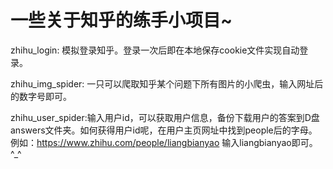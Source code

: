 # 一些关于知乎的练手小项目~
zhihu_login: 模拟登录知乎。登录一次后即在本地保存cookie文件实现自动登录。

zhihu_img_spider: 一只可以爬取知乎某个问题下所有图片的小爬虫，输入网址后的数字号即可。

zhihu_user_spider:输入用户id，可以获取用户信息，备份下载用户的答案到D盘answers文件夹。如何获得用户id呢，在用户主页网址中找到people后的字母。例如：https://www.zhihu.com/people/liangbianyao     输入liangbianyao即可。^_^ 
